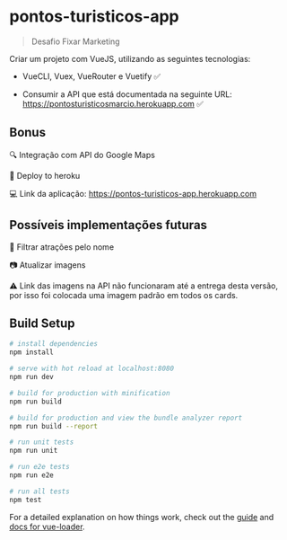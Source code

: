 # pontos-turisticos-app

> Desafio Fixar Marketing

Criar um projeto com VueJS, utilizando as seguintes tecnologias:

- VueCLI, Vuex, VueRouter e Vuetify :white_check_mark:

- Consumir a API que está documentada na seguinte URL: https://pontosturisticosmarcio.herokuapp.com :white_check_mark:

## Bonus
:mag: Integração com API do Google Maps

:rocket: Deploy to heroku

:computer: Link da aplicação: https://pontos-turisticos-app.herokuapp.com

## Possíveis implementações futuras
:memo: Filtrar atrações pelo nome

:camera: Atualizar imagens

:warning: Link das imagens na API não funcionaram até a entrega desta versão, por isso foi colocada uma imagem padrão em todos os cards.

## Build Setup
``` bash
# install dependencies
npm install

# serve with hot reload at localhost:8080
npm run dev

# build for production with minification
npm run build

# build for production and view the bundle analyzer report
npm run build --report

# run unit tests
npm run unit

# run e2e tests
npm run e2e

# run all tests
npm test
```

For a detailed explanation on how things work, check out the [guide](http://vuejs-templates.github.io/webpack/) and [docs for vue-loader](http://vuejs.github.io/vue-loader).
